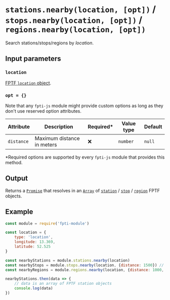 # `stations.nearby(location, [opt])` / `stops.nearby(location, [opt])` / `regions.nearby(location, [opt])`

Search stations/stops/regions by *location*.

## Input parameters

### `location`

[FPTF `location` object](https://github.com/public-transport/friendly-public-transport-format/blob/master/spec/readme.md#location-objects).

### `opt = {}`

Note that any `fpti-js` module might provide custom options as long as they don't use reserved option attributes.

Attribute | Description | Required\* | Value type | Default
----------|-------------|------------|------------|--------
`distance` | Maximum distance in meters | ❌ | `number` | `null`

\*Required options are supported by every `fpti-js` module that provides this method.



## Output

Returns a [`Promise`](https://developer.mozilla.org/en-US/docs/Web/JavaScript/Reference/Global_Objects/promise) that resolves in an [`Array`](https://developer.mozilla.org/en-US/docs/Web/JavaScript/Reference/Global_Objects/array) of [`station`](https://github.com/public-transport/friendly-public-transport-format/blob/master/spec/readme.md#station) / [`stop`](https://github.com/public-transport/friendly-public-transport-format/blob/master/spec/readme.md#stop) / [`region`](https://github.com/public-transport/friendly-public-transport-format/blob/master/spec/readme.md#region) FPTF objects.

## Example

```js
const module = require('fpti-module')

const location = {
    type: 'location',
    longitude: 13.369,
    latitude: 52.525
}

const nearbyStations = module.stations.nearby(location)
const nearbyStops = module.stops.nearby(location, {distance: 1500}) // max. distance: 1.5km
const nearbyRegions = module.regions.nearby(location, {distance: 1000, moduleSpecificOption: 'value'})

nearbyStations.then(data => {
    // data is an array of FPTF station objects
    console.log(data)
})
```
